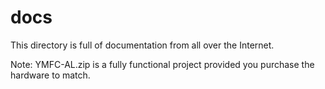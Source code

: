 # docs
This directory is full of documentation from all over the Internet.

Note: YMFC-AL.zip is a fully functional project provided you purchase the hardware to match.
